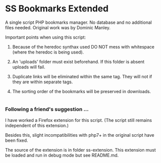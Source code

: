 # SS Bookmarks Extended
A single script PHP bookmarks manager. No database and no additional files needed. Original work was by Dominic Manley.

Important points when using this script:

1. Because of the heredoc synthax used DO NOT mess with whitespace (where the heredoc is being used).

2. An 'uploads' folder must exist beforehand. If this folder is absent uploads will fail.

3. Duplicate links will be eliminated within the same tag. They will not if they are within separate tags.

4. The sorting order of the bookmarks will be preserved in downloads.

#

### Following a friend's suggestion ...

I have worked a Firefox extension for this script. (The script still remains independent of this extension.)

Besides this, slight incompatibilities with php7+ in the original script have been fixed.

The source of the extension is in folder ss-extension. This extension must be loaded and run in debug mode but see README.md.
